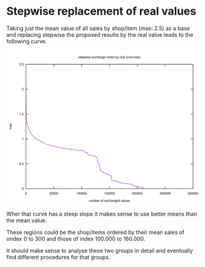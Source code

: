# Stepwise replacement of real values
Taking just the mean value of all sales by
shop/item (mse: 2.5) as a base and replacing stepwise
the proposed results by the real value leads to the 
following curve.

![Use Real](use_real_overview.svg "Title")

Wher that curve has a steep slope it makes 
sense to use better means than the mean value.

These regions could be the shop/items ordered
by their mean sales of ondex 0 to 300 and those
of index 100.000 to 160.000. 

It should make sense to analyse these two groups in
detail and eventually find different procedures for that 
groups.

